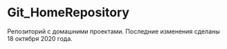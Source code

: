 # Git_HomeRepository

Репозиторий с домашними проектами.
Последние изменения сделаны 18 октября 2020 года. 